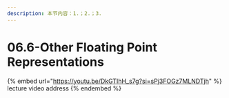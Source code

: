 ```yaml
---
description: 本节内容：1.；2.；3.
---
```


# 06.6-Other Floating Point Representations

{% embed url="https://youtu.be/DkGTIhH_s7g?si=sPj3FOGz7MLNDTjh" %}
lecture video address
{% endembed %}

